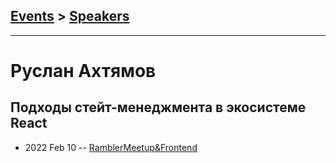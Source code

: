 ## [Events](../README.md) > [Speakers](../speakers.md)
---

# Руслан Ахтямов

## Подходы стейт-менеджмента в экосистеме React
- 2022 Feb 10 -- [RamblerMeetup&amp;Frontend](https://www.youtube.com/watch?v=JGAO5Ycp758&t=4754s)    
